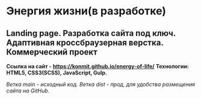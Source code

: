# Энергия жизни(в разработке)
## Landing page. Разработка сайта под ключ. Адаптивная кроссбраузерная верстка. Коммерческий проект

**Ссылка на сайт - https://konmit.github.io/energy-of-life/**
**Технологии: HTML5, CSS3(SCSS), JavaScript, Gulp.**

_Ветка main - исходный код._
_Ветка dist - прод, для удобства размещения сайта на GitHub._
